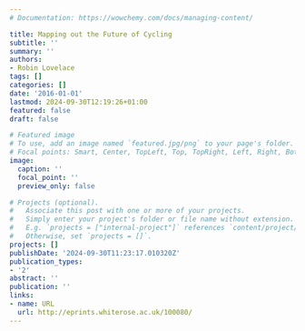 ```yaml
---
# Documentation: https://wowchemy.com/docs/managing-content/

title: Mapping out the Future of Cycling
subtitle: ''
summary: ''
authors:
- Robin Lovelace
tags: []
categories: []
date: '2016-01-01'
lastmod: 2024-09-30T12:19:26+01:00
featured: false
draft: false

# Featured image
# To use, add an image named `featured.jpg/png` to your page's folder.
# Focal points: Smart, Center, TopLeft, Top, TopRight, Left, Right, BottomLeft, Bottom, BottomRight.
image:
  caption: ''
  focal_point: ''
  preview_only: false

# Projects (optional).
#   Associate this post with one or more of your projects.
#   Simply enter your project's folder or file name without extension.
#   E.g. `projects = ["internal-project"]` references `content/project/deep-learning/index.md`.
#   Otherwise, set `projects = []`.
projects: []
publishDate: '2024-09-30T11:23:17.010320Z'
publication_types:
- '2'
abstract: ''
publication: ''
links:
- name: URL
  url: http://eprints.whiterose.ac.uk/100080/
---
```

